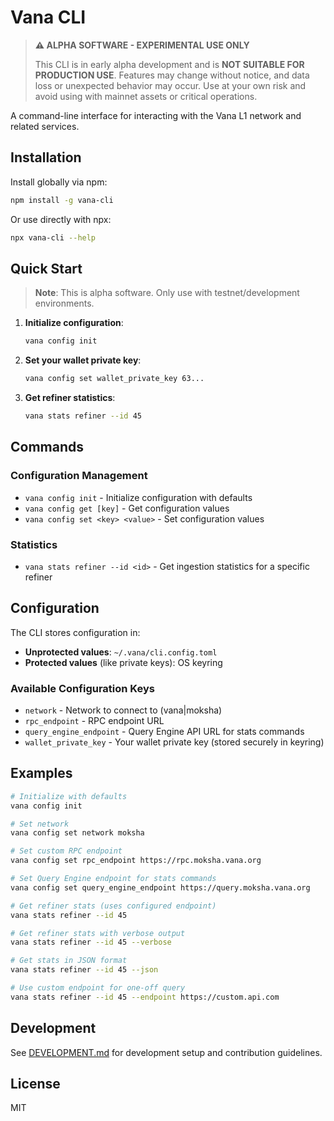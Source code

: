 # Vana CLI

> **⚠️ ALPHA SOFTWARE - EXPERIMENTAL USE ONLY**
> 
> This CLI is in early alpha development and is **NOT SUITABLE FOR PRODUCTION USE**. 
> Features may change without notice, and data loss or unexpected behavior may occur.
> Use at your own risk and avoid using with mainnet assets or critical operations.

A command-line interface for interacting with the Vana L1 network and related services.

## Installation

Install globally via npm:

```bash
npm install -g vana-cli
```

Or use directly with npx:

```bash
npx vana-cli --help
```

## Quick Start

> **Note**: This is alpha software. Only use with testnet/development environments.

1. **Initialize configuration**:
   ```bash
   vana config init
   ```

2. **Set your wallet private key**:
   ```bash
   vana config set wallet_private_key 63...
   ```

3. **Get refiner statistics**:
   ```bash
   vana stats refiner --id 45
   ```

## Commands

### Configuration Management

- `vana config init` - Initialize configuration with defaults
- `vana config get [key]` - Get configuration values
- `vana config set <key> <value>` - Set configuration values

### Statistics

- `vana stats refiner --id <id>` - Get ingestion statistics for a specific refiner

## Configuration

The CLI stores configuration in:
- **Unprotected values**: `~/.vana/cli.config.toml`
- **Protected values** (like private keys): OS keyring

### Available Configuration Keys

- `network` - Network to connect to (vana|moksha)
- `rpc_endpoint` - RPC endpoint URL
- `query_engine_endpoint` - Query Engine API URL for stats commands
- `wallet_private_key` - Your wallet private key (stored securely in keyring)

## Examples

```bash
# Initialize with defaults
vana config init

# Set network
vana config set network moksha

# Set custom RPC endpoint
vana config set rpc_endpoint https://rpc.moksha.vana.org

# Set Query Engine endpoint for stats commands
vana config set query_engine_endpoint https://query.moksha.vana.org

# Get refiner stats (uses configured endpoint)
vana stats refiner --id 45

# Get refiner stats with verbose output
vana stats refiner --id 45 --verbose

# Get stats in JSON format
vana stats refiner --id 45 --json

# Use custom endpoint for one-off query
vana stats refiner --id 45 --endpoint https://custom.api.com
```

## Development

See [DEVELOPMENT.md](docs/DEVELOPMENT.md) for development setup and contribution guidelines.

## License

MIT